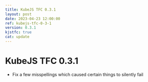 ```yaml
---
title: KubeJS TFC 0.3.1
layout: post
date: 2023-04-23 12:00:00
ref: kubejs-tfc-0-3-1
version: 0.3.1
kjstfc: true
cat: update
---
```


# KubeJS TFC 0.3.1

- Fix a few misspellings which caused certain things to silently fail

